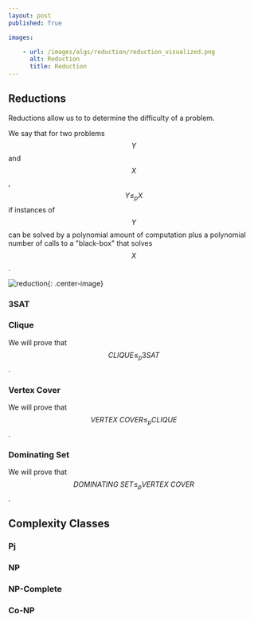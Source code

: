 ```yaml
---
layout: post
published: True

images:

    - url: /images/algs/reduction/reduction_visualized.png
      alt: Reduction 
      title: Reduction
---
```


## Reductions

Reductions allow us to to determine the difficulty of a problem.

We say that for two problems $$Y$$ and $$X$$, $$Y \leq_p X$$ if instances of $$Y$$ can be solved by a polynomial amount of computation plus a polynomial number of calls to a "black-box" that solves $$X$$.

![reduction](/images/algs/reduction/reduction_visualized.png){: .center-image}

### 3SAT

### Clique
We will prove that $$CLIQUE \leq_p 3SAT$$.


### Vertex Cover
We will prove that $$VERTEX\ COVER \leq_p CLIQUE$$.

### Dominating Set
We will prove that $$DOMINATING\ SET \leq_p VERTEX\ COVER $$.

## Complexity Classes
### Pj
### NP
### NP-Complete
### Co-NP

